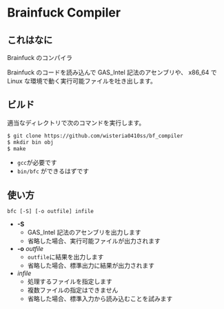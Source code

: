 # Brainfuck Compiler
## これはなに
Brainfuck のコンパイラ

Brainfuck のコードを読み込んで GAS_Intel 記法のアセンブリや、
x86_64 で Linux な環境で動く実行可能ファイルを吐き出します。

## ビルド
適当なディレクトリで次のコマンドを実行します。
```bash
$ git clone https://github.com/wisteria0410ss/bf_compiler
$ mkdir bin obj
$ make
```
- `gcc`が必要です
- `bin/bfc` ができるはずです

## 使い方
```
bfc [-S] [-o outfile] infile
```
- **-S**
    - GAS_Intel 記法のアセンブリを出力します
    - 省略した場合、実行可能ファイルが出力されます
- **-o** *outfile*
    - `outfile`に結果を出力します
    - 省略した場合、標準出力に結果が出力されます
- *infile*
    - 処理するファイルを指定します
    - 複数ファイルの指定はできません
    - 省略した場合、標準入力から読み込むことを試みます